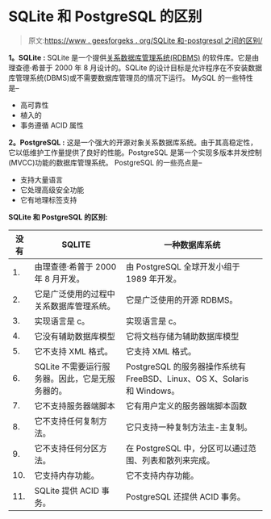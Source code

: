 # SQLite 和 PostgreSQL 的区别

> 原文:[https://www . geesforgeks . org/SQLite 和-postgresql 之间的区别/](https://www.geeksforgeeks.org/difference-between-sqlite-and-postgresql/)

**1。SQLite :**
SQLite 是一个提供[关系数据库管理系统(RDBMS)](https://www.geeksforgeeks.org/difference-between-rdbms-and-dbms/) 的软件库。它是由理查德·希普于 2000 年 8 月设计的。SQLite 的设计目标是允许程序在不安装数据库管理系统(DBMS)或不需要数据库管理员的情况下运行。
MySQL 的一些特性是–

*   高可靠性
*   植入的
*   事务遵循 ACID 属性

**2。PostgreSQL :**
这是一个强大的开源对象关系数据库系统。由于其高稳定性，它以低维护工作量提供了良好的性能。PostgreSQL 是第一个实现多版本并发控制(MVCC)功能的数据库管理系统。
PostgreSQL 的一些亮点是–

*   支持大量语言
*   它处理高级安全功能
*   它有地理标签支持

**SQLite 和 PostgreSQL 的区别:**

<center>

| 没有 | SQLITE | 一种数据库系统 |
| --- | --- | --- |
| 1. | 由理查德·希普于 2000 年 8 月开发。 | 由 PostgreSQL 全球开发小组于 1989 年开发。 |
| 2. | 它是广泛使用的过程中关系数据库管理系统。 | 它是广泛使用的开源 RDBMS。 |
| 3. | 实现语言是 c。 | 实现语言是 c。 |
| 4. | 它没有辅助数据库模型 | 它将文档存储为辅助数据库模型 |
| 5. | 它不支持 XML 格式。 | 它支持 XML 格式。 |
| 6. | SQLite 不需要运行服务器。因此，它是无服务器的。 | PostgreSQL 的服务器操作系统有 FreeBSD、Linux、OS X、Solaris 和 Windows。 |
| 7. | 它不支持服务器端脚本 | 它有用户定义的服务器端脚本函数 |
| 8. | 它不支持任何复制方法。 | 它只支持一种复制方法主-主复制。 |
| 9. | 它不支持任何分区方法。 | 在 PostgreSQL 中，分区可以通过范围、列表和散列来完成。 |
| 10. | 它支持内存功能。 | 它不支持内存功能。 |
| 11. | SQLite 提供 ACID 事务。 | PostgreSQL 还提供 ACID 事务。 |

</center>